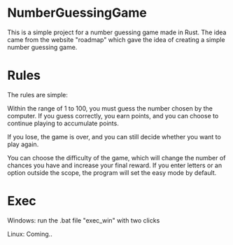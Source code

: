 # NumberGuessingGame

This is a simple project for a number guessing game made in Rust. The idea came from the website "roadmap" which gave the idea of ​​creating a simple number guessing game.

# Rules

The rules are simple:

Within the range of 1 to 100, you must guess the number chosen by the computer. If you guess correctly, you earn points, and you can choose to continue playing to accumulate points.

If you lose, the game is over, and you can still decide whether you want to play again.

You can choose the difficulty of the game, which will change the number of chances you have and increase your final reward. If you enter letters or an option outside the scope, the program will set the easy mode by default.

# Exec
Windows:
  run the .bat file "exec_win" with two clicks

Linux:
  Coming..
